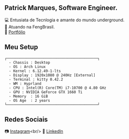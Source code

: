 ## Patrick Marques, Software Engineer.

💻 Entusiata de Tecnlogia e amante do mundo underground. <br/>
📍 Atuando na FengBrasil. <br/>
📖 [Portfólio](https://patrick-b-marques.web.app/)
 

## Meu Setup
    ┌──────────────────────────────────────────┐
      - Chassis : Desktop  
      - OS : Arch Linux
      - Kernel : 6.12.49-1-lts
      - Display : 1920x1080 @ 240Hz [External]
      - Terminal : kitty 0.42.2
      - WM : Hyprland
      - CPU : Intel(R) Core(TM) i7-10700 @ 4.80 GHz
      - GPU : NVIDIA GeForce GTX 1660 Ti
      - Memory  : 16 GiB
      - OS Age  : 2 years
    └──────────────────────────────────────────┘
## Redes Sociais

📷 [Instagram](https://www.instagram.com/patrickmarques__)<br/>
🔗 [LinkedIn](https://www.linkedin.com/in/patrick-belfort-91253b200/)

